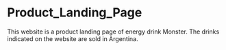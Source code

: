 # Product_Landing_Page
This website is a product landing page of energy drink Monster. The drinks indicated on the website are sold in Argentina.
